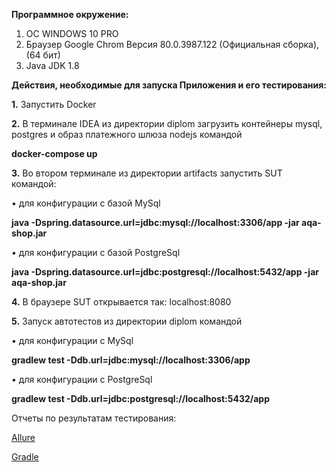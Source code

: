 **Программное окружение:**
1.	ОС WINDOWS 10 PRO
2.	Браузер Google Chrom Версия 80.0.3987.122 (Официальная сборка), (64 бит)
3.	Java JDK 1.8

**Действия, необходимые для запуска Приложения и его тестирования:**

**1.** Запустить Docker

**2.** В терминале IDEA из директории diplom загрузить контейнеры mysql, postgres и образ платежного шлюза nodejs командой

**docker-compose up**

**3.** Во втором терминале из директории artifacts запустить SUT командой:

•	для конфигурации с базой MySql

**java -Dspring.datasource.url=jdbc:mysql://localhost:3306/app -jar aqa-shop.jar**

•	для конфигурации с базой PostgreSql

**java -Dspring.datasource.url=jdbc:postgresql://localhost:5432/app -jar aqa-shop.jar**

**4.** В браузере SUT открывается так: localhost:8080

**5.** Запуск автотестов из директории diplom командой

•	для конфигурации с MySql

**gradlew test -Ddb.url=jdbc:mysql://localhost:3306/app**

•	для конфигурации с PostgreSql

**gradlew test -Ddb.url=jdbc:postgresql://localhost:5432/app**


Отчеты по результатам тестирования:

[Allure](https://github.com/SvetlanaVas/diplom/issues/7)

[Gradle](https://github.com/SvetlanaVas/diplom/issues/6)

